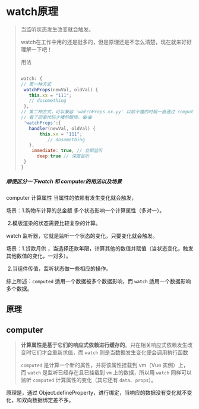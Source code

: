 # watch原理

> 当监听状态发生改变就会触发。
>
> watch在工作中用的还是挺多的，但是原理还是不怎么清楚，现在就来好好理解一下吧！
>
> 用法
>
> ```jsx
> 
> watch: {
> // 第一种方式
>  watchProps(newVal, oldVal) {
>    this.xx = "111";
>    // dosomething
>  },
> // 第二种方式，可以兼容 'watchProps.xx.yy' 以前不懂的时候一直通过 computer 把属性返回出来 
> // 看了同事代码才幡然醒悟。😭😭
>  'watchProps':{
>    handler(newVal, oldVal) {
>        this.xx = "111";
>    		// dosomething
>    },
>     immediate: true, // 立即监听
>     	deep:true // 深度监听
>  }
> } 
> ```

##### 顺便区分一下watch 和 computer的用法以及场景

computer 计算属性 当属性的依赖有发生变化就会触发，

场景：1.购物车计算的总金额 多个状态影响一个计算属性（多对一）。

​			2.模版渲染的状态需要比较复杂的计算。

watch 监听器，它就是监听一个状态的变化，只要变化就会触发。

场景：1.贷款月供 ，当选择还款年限，计算其他的数值并赋值（当状态变化，触发其他数值的变化，一对多）。

​			2.当组件传值，监听状态做一些相应的操作。

综上所述：`computed` 适用一个数据被多个数据影响，而 `watch` 适用一个数据影响多个数据。



## 原理



## computer

> **计算属性是基于它们的响应式依赖进行缓存的**。只在相关响应式依赖发生改变时它们才会重新求值，而 `watch` 则是当数据发生变化便会调用执行函数
>
> `computed` 是计算一个新的属性，并将该属性挂载到 vm（Vue 实例）上，而 `watch` 是监听已经存在且已挂载到 `vm` 上的数据，所以用 `watch` 同样可以监听 `computed` 计算属性的变化（其它还有 `data`、`props`）。
>
> 



原理是，通过 Object.defineProperty，进行绑定，当响应的数据没有变化就不变化，和双向数据绑定差不多。